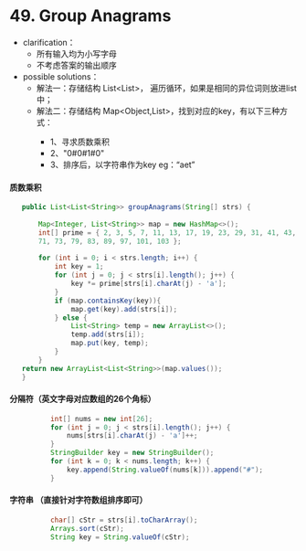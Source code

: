 # 49. Group Anagrams

- clarification：
  - 所有输入均为小写字母
  - 不考虑答案的输出顺序
- possible solutions：
  - 解法一：存储结构 List<List<String>>， 遍历循环，如果是相同的异位词则放进list中；
  - 解法二：存储结构 Map<Object,List<String>>，找到对应的key，有以下三种方式：
    - 1、寻求质数乘积
    - 2、"0#0#1#0"
    - 3、排序后，以字符串作为key eg：“aet”
    
#### 质数乘积    

 ``` java
    public List<List<String>> groupAnagrams(String[] strs) {
        
        Map<Integer, List<String>> map = new HashMap<>();
        int[] prime = { 2, 3, 5, 7, 11, 13, 17, 19, 23, 29, 31, 41, 43, 47, 53, 59, 61, 67,
        71, 73, 79, 83, 89, 97, 101, 103 };
        
        for (int i = 0; i < strs.length; i++) {
            int key = 1;
            for (int j = 0; j < strs[i].length(); j++) {
                key *= prime[strs[i].charAt(j) - 'a'];
            }
            if (map.containsKey(key)){
                map.get(key).add(strs[i]);
            } else {
                List<String> temp = new ArrayList<>();
                temp.add(strs[i]);
                map.put(key, temp);
            }
        }
    return new ArrayList<List<String>>(map.values());
    }
 ``` 
#### 分隔符（英文字母对应数组的26个角标）

  ```java
            int[] nums = new int[26];
            for (int j = 0; j < strs[i].length(); j++) {
                nums[strs[i].charAt(j) - 'a']++;
            }
            StringBuilder key = new StringBuilder();
            for (int k = 0; k < nums.length; k++) {
                key.append(String.valueOf(nums[k])).append("#");
            }
  ```
  
#### 字符串 （直接针对字符数组排序即可） 

  ```java
            char[] cStr = strs[i].toCharArray();
            Arrays.sort(cStr);
            String key = String.valueOf(cStr);
  ```
